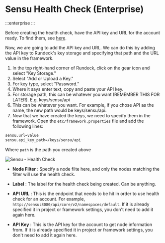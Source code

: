 # Sensu Health Check (Enterprise)

:::enterprise
:::

Before creating the health check, have the API key and URL for the account ready. To find them, see [here](https://docs.sensu.io/sensu-go/latest/api/apikeys/#create-a-new-api-key).

Now, we are going to add the API key and URL. We can do this by adding the API key to Rundeck's key storage and specifying that path and the URL value in the framework.

1. In the top right-hand corner of Rundeck, click on the gear icon and select "Key Storage."
2. Select "Add or Upload a Key."
3. For key type, select "Password."
4. Where it says enter text, copy and paste your API key.
5. For storage path, this can be whatever you want (REMEMBER THIS FOR LATER). E.g. keys/sensu/api
6. This can be whatever you want. For example, if you chose API as the name, the new path would be keys/sensu/api.
7. Now that we have created the keys, we need to specify them in the framework. Open the `etc/framework.properties` file and add the following lines:
```bash
sensu.url=value
sensu.api_key_path=/keys/sensu/api
```
Where `path` is the path you created above

![Sensu - Health Check](~@assets/img/sensu-health.png)

- **Node Filter**
: Specify a node filte here, and only the nodes matching the filter will use the health check.

- **Label**
: The label for the health check being created. Can be anything.

- **API URL**
: This is the endpoint that needs to be hit in order to use health check for an account. For example, `http://sensu:8080/api/core/v2/namespaces/default`. If it is already specified it in project or framework settings, you don't need to add it again here. 

- **API Key**
: This is the API key for the account to get node information from. If it is already specified it in project or framework settings, you don't need to add it again here. 



